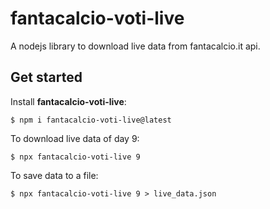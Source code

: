 # fantacalcio-voti-live
A nodejs library to download live data from fantacalcio.it api.

## Get started
Install **fantacalcio-voti-live**:
```console
$ npm i fantacalcio-voti-live@latest
```

To download live data of day 9:
```console
$ npx fantacalcio-voti-live 9
```

To save data to a file:
```console
$ npx fantacalcio-voti-live 9 > live_data.json
```